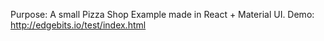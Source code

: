 Purpose:  A small Pizza Shop Example made in React + Material UI.
Demo:     http://edgebits.io/test/index.html
